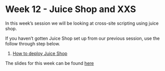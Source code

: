 
# Week 12 - Juice Shop and XXS

In this week’s session we will be looking at cross-site scripting using juice shop.

If you haven’t gotten Juice Shop set up from our previous session, use the follow through step below. 

1. [How to deploy Juice Shop](https://github.com/DMUHackers/weekly_sessions/tree/master/2020-2021/week_6/deploy_juice_shop)

The slides for this week can be found [here](https://github.com/DMUHackers/weekly_sessions/blob/master/2020-2021/week_12/XSS-%26%20Juice-Shop-11_02_21.pptx.pdf)



